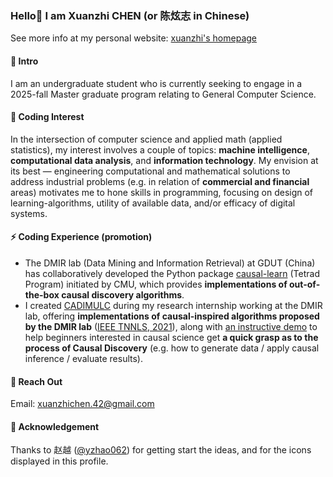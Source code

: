 ### Hello👋 I am Xuanzhi CHEN (or 陈炫志 in Chinese) 
See more info at my personal website: [xuanzhi's homepage](https://xuanzhichen.github.io)

#### 🔭 Intro
I am an undergraduate student who is currently seeking to engage in a 2025-fall Master graduate program relating to General Computer Science.

#### 🌱 Coding Interest
In the intersection of computer science and applied math (applied statistics), my interest involves a couple of topics: **machine intelligence**, **computational data analysis**, and **information technology**. My envision at its best — engineering computational and mathematical solutions to address industrial problems (e.g. in relation of **commercial and financial** areas) motivates me to hone skills in programming, focusing on design of learning-algorithms, utility of available data, and/or efficacy of digital systems.

#### ⚡ Coding Experience (promotion)
- The DMIR lab (Data Mining and Information Retrieval) at GDUT (China) has collaboratively developed the Python package [causal-learn](https://github.com/py-why/causal-learn) (Tetrad Program) initiated by CMU, which provides **implementations of out-of-the-box causal discovery algorithms**.
- I created [CADIMULC](https://github.com/xuanzhichen/cadimulc?tab=readme-ov-file) during my research internship working at the DMIR lab, offering **implementations of causal-inspired algorithms proposed by the DMIR lab** ([IEEE TNNLS, 2021](https://scholar.google.com/scholar?hl=en&as_sdt=0%2C5&q=Causal+discovery+in+linear+non-gaussian+acyclic+model+with+multiple+latent+confounders&btnG=#)), along with [an instructive demo](https://xuanzhichen.github.io/cadimulc/) to help beginners interested in causal science get **a quick grasp as to the process of Causal Discovery** (e.g. how to generate data / apply causal inference / evaluate results).

#### 💬 Reach Out
Email: xuanzhichen.42@gmail.com

#### 👯 Acknowledgement
Thanks to 赵越 ([@yzhao062](https://viterbi-web.usc.edu/~yzhao010/)) for getting start the ideas, and for the icons displayed in this profile.

<!--
Here are some ideas to get you started:

- 🔭 I’m currently working on ...
- 🌱 I’m currently learning ...
- 👯 I’m looking to collaborate on ...
- 🤔 I’m looking for help with ...
- 💬 Ask me about ...
- 📫 How to reach me: ...
- 😄 Pronouns: ...
- ⚡ Fun fact: ...
-->

